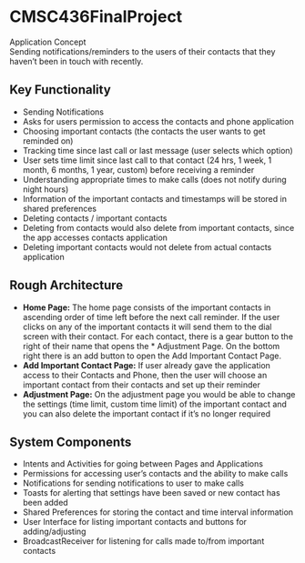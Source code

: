 # CMSC436FinalProject
Application Concept  
Sending notifications/reminders to the users of their contacts that they haven’t been in touch with recently.

## Key Functionality  
* Sending Notifications
* Asks for users permission to access the contacts and phone application
* Choosing important contacts (the contacts the user wants to get reminded on)
* Tracking time since last call or last message (user selects which option)
* User sets time limit since last call to that contact (24 hrs, 1 week, 1 month, 6 months, 1 year, custom) before receiving a reminder
* Understanding appropriate times to make calls (does not notify during night hours)
* Information of the important contacts and timestamps will be stored in shared preferences
* Deleting contacts / important contacts
* Deleting from contacts would also delete from important contacts, since the app accesses contacts application
* Deleting important contacts would not delete from actual contacts application

## Rough Architecture  
* **Home Page:** The home page consists of the important contacts in ascending order of time left before the next call reminder. If the user clicks on any of the important contacts it will send them to the dial screen with their contact. For each contact, there is a gear button to the right of their name that opens the * Adjustment Page. On the bottom right there is an add button to open the Add Important Contact Page.  
* **Add Important Contact Page:** If user already gave the application access to their Contacts and Phone, then the user will choose an important contact from their contacts and set up their reminder  
* **Adjustment Page:** On the adjustment page you would be able to change the settings (time limit, custom time limit) of the important contact and you can also delete the important contact if it’s no longer required  

## System Components  
* Intents and Activities for going between Pages and Applications
* Permissions for accessing user’s contacts and the ability to make calls
* Notifications for sending notifications to user to make calls
* Toasts for alerting that settings have been saved or new contact has been added
* Shared Preferences for storing the contact and time interval information
* User Interface for listing important contacts and buttons for adding/adjusting
* BroadcastReceiver for listening for calls made to/from important contacts
